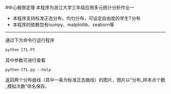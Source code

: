 #中心极限定理
本程序为浙江大学三年级应用多元统计分析作业一
- 本程序支持标准正态分布，均匀分布，可设定自由度的学生T分布
- 本程序的依赖包有numpy、matplotlib、seaborn等
---
通过下方命令行运行程序
```py
python CTL.PY
```
其中参数可进行查看
```
python CTL.py --help
```
返回两个分布曲线（其中一条为标准正态曲线）的图片，图片以“分布_样本点个数_模拟次数”命名保存。